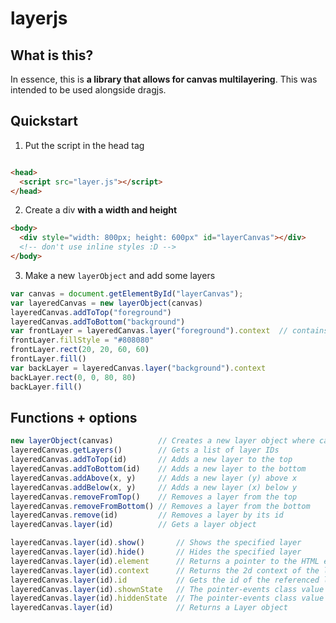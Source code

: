 # layerjs
## What is this?
In essence, this is **a library that allows for canvas multilayering**. This was intended to be used alongside dragjs.
## Quickstart
  1. Put the script in the head tag
```html

<head>
  <script src="layer.js"></script>
</head>
```
  2. Create a div **with a width and height**
```html
<body>
  <div style="width: 800px; height: 600px" id="layerCanvas"></div>
  <!-- don't use inline styles :D -->
</body>
``` 
  3. Make a new `layerObject` and add some layers
```javascript
var canvas = document.getElementById("layerCanvas");
var layeredCanvas = new layerObject(canvas)
layeredCanvas.addToTop("foreground")
layeredCanvas.addToBottom("background")
var frontLayer = layeredCanvas.layer("foreground").context  // contains the canvas for this layer
frontLayer.fillStyle = "#808080"
frontLayer.rect(20, 20, 60, 60)
frontLayer.fill()
var backLayer = layeredCanvas.layer("background").context
backLayer.rect(0, 0, 80, 80)
backLayer.fill()
```

## Functions + options
```javascript
new layerObject(canvas)          // Creates a new layer object where canvas points to a div
layeredCanvas.getLayers()        // Gets a list of layer IDs
layeredCanvas.addToTop(id)       // Adds a new layer to the top
layeredCanvas.addToBottom(id)    // Adds a new layer to the bottom
layeredCanvas.addAbove(x, y)     // Adds a new layer (y) above x
layeredCanvas.addBelow(x, y)     // Adds a new layer (x) below y
layeredCanvas.removeFromTop()    // Removes a layer from the top
layeredCanvas.removeFromBottom() // Removes a layer from the bottom
layeredCanvas.remove(id)         // Removes a layer by its id
layeredCanvas.layer(id)          // Gets a layer object

layeredCanvas.layer(id).show()       // Shows the specified layer
layeredCanvas.layer(id).hide()       // Hides the specified layer
layeredCanvas.layer(id).element      // Returns a pointer to the HTML element of the canvas
layeredCanvas.layer(id).context      // Returns the 2d context of the layer
layeredCanvas.layer(id).id           // Gets the id of the referenced layer
layeredCanvas.layer(id).shownState   // The pointer-events class value when the element is visible
layeredCanvas.layer(id).hiddenState  // The pointer-events class value when the element is hidden
layeredCanvas.layer(id)              // Returns a Layer object
```

